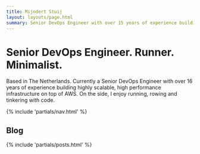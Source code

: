 ```yaml
---
title: Mijndert Stuij
layout: layouts/page.html
summary: Senior DevOps Engineer with over 15 years of experience building highly scalable, high performance infrastructure on top of AWS.
---
```


# Senior DevOps Engineer. Runner. Minimalist.

Based in The Netherlands. Currently a Senior DevOps Engineer with over 16 years of experience building highly scalable, high performance infrastructure on top of AWS. On the side, I enjoy running, rowing and tinkering with code.

{% include 'partials/nav.html' %}

## Blog

{% include 'partials/posts.html' %}
